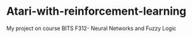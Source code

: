 # Atari-with-reinforcement-learning
My project on course BITS F312- Neural Networks and Fuzzy Logic
